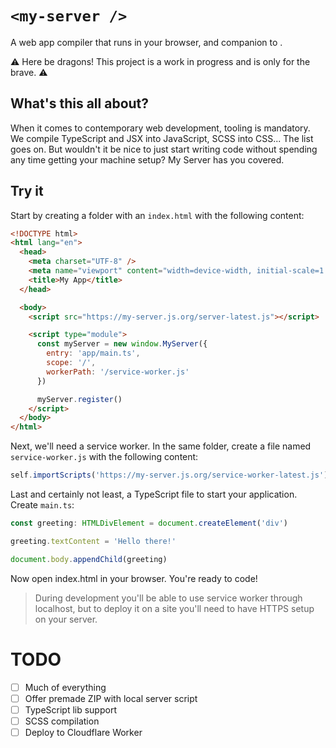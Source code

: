 # `<my-server />`

A web app compiler that runs in your browser, and companion to [<my-app />](https://github.com/nirrius/my-app).

⚠️ Here be dragons! This project is a work in progress and is only for the brave. ⚠️

## What's this all about?

When it comes to contemporary web development, tooling is mandatory.
We compile TypeScript and JSX into JavaScript, SCSS into CSS... The list goes on.
But wouldn't it be nice to just start writing code without spending any time getting your machine setup?
My Server has you covered.

## Try it

Start by creating a folder with an `index.html` with the following content:

```html
<!DOCTYPE html>
<html lang="en">
  <head>
    <meta charset="UTF-8" />
    <meta name="viewport" content="width=device-width, initial-scale=1.0" />
    <title>My App</title>
  </head>

  <body>
    <script src="https://my-server.js.org/server-latest.js"></script>

    <script type="module">
      const myServer = new window.MyServer({
        entry: 'app/main.ts',
        scope: '/',
        workerPath: '/service-worker.js'
      })

      myServer.register()
    </script>
  </body>
</html>
```

Next, we'll need a service worker. In the same folder, create a file named `service-worker.js` with the following content:

```js
self.importScripts('https://my-server.js.org/service-worker-latest.js')
```

Last and certainly not least, a TypeScript file to start your application. Create `main.ts`:

```ts
const greeting: HTMLDivElement = document.createElement('div')

greeting.textContent = 'Hello there!'

document.body.appendChild(greeting)
```

Now open index.html in your browser. You're ready to code!

> During development you'll be able to use service worker through localhost, but to deploy it on a site you'll need to have HTTPS setup on your server.

# TODO

- [ ] Much of everything
- [ ] Offer premade ZIP with local server script
- [ ] TypeScript lib support
- [ ] SCSS compilation
- [ ] Deploy to Cloudflare Worker
